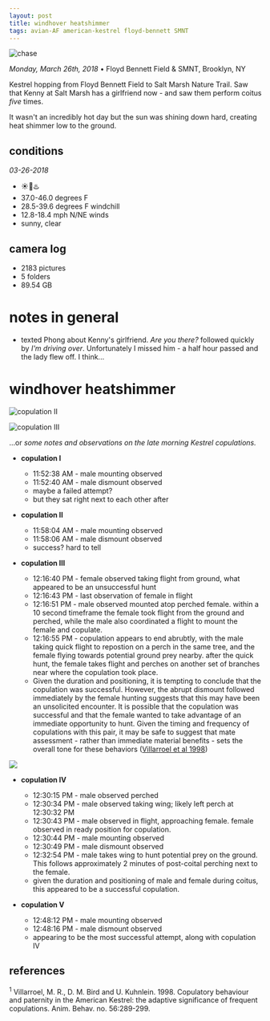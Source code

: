 ```yaml
---
layout: post
title: windhover heatshimmer 
tags: avian-AF american-kestrel floyd-bennett SMNT
---
```


![chase](https://hello.pdpd.org/universe-7/-u7-images/2018-03-26-FBF-chase.jpg)

_Monday, March 26th, 2018_ • Floyd Bennett Field & SMNT, Brooklyn, NY 

Kestrel hopping from Floyd Bennett Field to Salt Marsh Nature Trail. Saw that Kenny at Salt Marsh has a girlfriend now - and saw them perform coitus _five_ times. 

It wasn't an incredibly hot day but the sun was shining down hard, creating heat shimmer low to the ground.

<!--break-->

## conditions

_03-26-2018_

- ☀️🔆♨️
- 37.0-46.0 degrees F
- 28.5-39.6 degrees F windchill
- 12.8-18.4 mph N/NE winds
- sunny, clear

## camera log

- 2183 pictures
- 5 folders
- 89.54 GB

# notes in general

- texted Phong about Kenny's girlfriend. _Are you there?_ followed quickly by _I'm driving over_. Unfortunately I missed him - a half hour passed and the lady flew off. I think...

# windhover heatshimmer

![copulation II](http://hello.pdpd.org/universe-7/-u7-images/2018-03-26-smnt-1592-H.jpg)

![copulation III](http://hello.pdpd.org/universe-7/-u7-images/2018-03-26-smnt-1374-H.jpg)

...or _some notes and observations on the late morning Kestrel copulations._

- **copulation I**
	- 11:52:38 AM - male mounting observed
	- 11:52:40 AM - male dismount observed
	- maybe a failed attempt?
	- but they sat right next to each other after

- **copulation II**
	- 11:58:04 AM - male mounting observed
	- 11:58:06 AM - male dismount observed
	- success? hard to tell	

- **copulation III**
	- 12:16:40 PM - female observed taking flight from ground, what appeared to be an unsuccessful hunt
	- 12:16:43 PM - last observation of female in flight
	- 12:16:51 PM - male observed mounted atop perched female. within a 10 second timeframe the female took flight from the ground and perched, while the male also coordinated a flight to mount the female and copulate.
	- 12:16:55 PM - copulation appears to end abrubtly, with the male taking quick flight to repostion on a perch in the same tree, and the female flying towards potential ground prey nearby. after the quick hunt, the female takes flight and perches on another set of branches near where the copulation took place. 
	- Given the duration and positioning, it is tempting to conclude that the copulation was successful. However, the abrupt dismount followed immediately by the female hunting suggests that this may have been an unsolicited encounter. It is possible that the copulation was successful and that the female wanted to take advantage of an immediate opportunity to hunt. Given the timing and frequency of copulations with this pair, it may be safe to suggest that mate assessment - rather than immediate material benefits - sets the overall tone for these behaviors ([Villarroel et al 1998](#references))

![](http://hello.pdpd.org/universe-7/-u7-images/2018-03-26-1374-1592.jpg)

- **copulation IV**
	- 12:30:15 PM - male observed perched
	- 12:30:34 PM - male observed taking wing; likely left perch at 12:30:32 PM
	- 12:30:43 PM - male observed in flight, approaching female. female observed in ready position for copulation.
	- 12:30:44 PM - male mounting observed
	- 12:30:49 PM - male dismount observed
	- 12:32:54 PM - male takes wing to hunt potential prey on the ground. This follows approximately 2 minutes of post-coital perching next to the female.
	- given the duration and positioning of male and female during coitus, this appeared to be a successful copulation.

- **copulation V**
	- 12:48:12 PM - male mounting observed
	- 12:48:16 PM - male dismount observed
	- appearing to be the most successful attempt, along with copulation IV


## references

<sup>1</sup> Villarroel, M. R., D. M. Bird and U. Kuhnlein. 1998. Copulatory behaviour and paternity in the American Kestrel: the adaptive significance of frequent copulations. Anim. Behav. no. 56:289-299.



